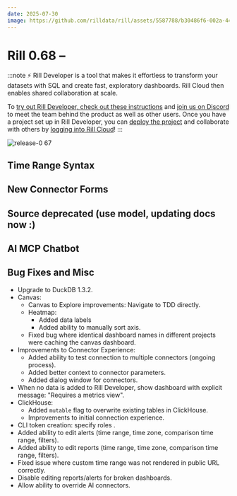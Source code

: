 ```yaml
---
date: 2025-07-30
image: https://github.com/rilldata/rill/assets/5587788/b30486f6-002a-445d-8a1b-955b6ec0066d
---
```


# Rill 0.68 – 

:::note
⚡ Rill Developer is a tool that makes it effortless to transform your datasets with SQL and create fast, exploratory dashboards. Rill Cloud then enables shared collaboration at scale.

To [try out Rill Developer, check out these instructions](/home/install) and [join us on Discord](https://bit.ly/3bbcSl9) to meet the team behind the product as well as other users. Once you have a project set up in Rill Developer, you can [deploy the project](/deploy/deploy-dashboard) and collaborate with others by [logging into Rill Cloud](https://ui.rilldata.com)!
:::


![release-0 67](<https://cdn.rilldata.com/docs/release-notes/release-067.gif>)


## Time Range Syntax 

## New Connector Forms

## Source deprecated (use model, updating docs now :) 

## AI MCP Chatbot

## Bug Fixes and Misc
- Upgrade to DuckDB 1.3.2.
- Canvas:
  - Canvas to Explore improvements: Navigate to TDD directly.
  - Heatmap: 
    - Added data labels
    - Added ability to manually sort axis.
  - Fixed bug where identical dashboard names in different projects were caching the canvas dashboard.
- Improvements to Connector Experience:
  - Added ability to test connection to multiple connectors (ongoing process).
  - Added better context to connector parameters.
  - Added dialog window for connectors.
- When no data is added to Rill Developer, show dashboard with explicit message: "Requires a metrics view".
- ClickHouse:
  - Added `mutable` flag to overwrite existing tables in ClickHouse.
  - Improvements to initial connection experience.
- CLI token creation: specify roles .
- Added ability to edit alerts (time range, time zone, comparison time range, filters).
- Added ability to edit reports (time range, time zone, comparison time range, filters).
- Fixed issue where custom time range was not rendered in public URL correctly.
- Disable editing reports/alerts for broken dashboards.
- Allow ability to override AI connectors.